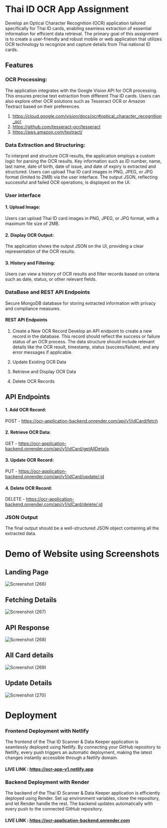 
# Thai ID OCR App Assignment

Develop an Optical Character Recognition (OCR) application tailored specifically for Thai ID cards, enabling seamless extraction of essential information for efficient data retrieval. The primary goal of this assignment is to create a user-friendly and robust mobile or web application that utilizes OCR technology to recognize and capture details from Thai national ID cards.

## Features
### OCR Processing:
The application integrates with the Google Vision API for OCR processing. This ensures precise text extraction from different Thai ID cards. Users can also explore other OCR solutions such as Tesseract OCR or Amazon Textract based on their preferences.

1. https://cloud.google.com/vision/docs/ocr#optical_character_recognition_ocr
2. https://github.com/tesseract-ocr/tesseract
3. https://aws.amazon.com/textract/

### Data Extraction and Structuring:
To interpret and structure OCR results, the application employs a custom logic for parsing the OCR results. Key information such as ID number, name, last name, date of birth, date of issue, and date of expiry is extracted and structured. Users can upload Thai ID card images in PNG, JPEG, or JPG format (limited to 2MB) via the user interface. The output JSON, reflecting successful and failed OCR operations, is displayed on the UI.

### User interface
####  1. Upload Image: 
Users can upload Thai ID card images in PNG, JPEG, or JPG format, with a maximum file size of 2MB.

#### 2. Display OCR Output:
The application shows the output JSON on the UI, providing a clear representation of the OCR results.

#### 3. History and Filtering:
Users can view a history of OCR results and filter records based on criteria such as date, status, or other relevant fields.

### DataBase and REST API Endpoints

Secure MongoDB database for storing extracted information with privacy and compliance measures.

#### REST API Endpoints

1. Create a New OCR Record
Develop an API endpoint to create a new record in the database. This record should reflect the success or failure status of an OCR process.
The data structure should include relevant details like the OCR result, timestamp, status (success/failure), and any error messages if applicable.

2. Update Existing OCR Data
3. Retrieve and Display OCR Data
4. Delete OCR Records

## API Endpoints

#### 1. Add OCR Record:

 POST - https://ocr-application-backend.onrender.com/api/v1/idCard/fetch

#### 2. Retrieve OCR Data:

GET - https://ocr-application-backend.onrender.com/api/v1/idCard/getAllDetails

#### 3. Update OCR Record:

PUT - https://ocr-application-backend.onrender.com/api/v1/idCard/update/:id

#### 4. Delete OCR Record:

DELETE - https://ocr-application-backend.onrender.com/api/v1/idCard/delete/:id


### JSON Output

The final output should be a well-structured JSON object containing all the extracted data.


# Demo of Website using Screenshots

## Landing Page 
![Screenshot (266)](https://github.com/AdityaSoni007/OCR-Application-Adi/assets/89586938/b1659798-93b2-4d28-9506-4c206af27b2a)

## Fetching Details
![Screenshot (267)](https://github.com/AdityaSoni007/OCR-Application-Adi/assets/89586938/e22d6536-e5d4-4af4-8736-b925c3aa79e8)

## API Response
![Screenshot (268)](https://github.com/AdityaSoni007/OCR-Application-Adi/assets/89586938/cc9771f0-74d5-4e18-93fb-018bd37b866b)

## All Card details
![Screenshot (269)](https://github.com/AdityaSoni007/OCR-Application-Adi/assets/89586938/3612992d-c6d6-451e-84c7-b5f75b8a14e7)

## Update Details 
![Screenshot (270)](https://github.com/AdityaSoni007/OCR-Application-Adi/assets/89586938/57d5861f-5c31-4d3c-9780-924be8399820)


# Deployment

### Frontend Deployment with Netlify 
The frontend of the Thai ID Scanner & Data Keeper application is seamlessly deployed using Netlify. By connecting your GitHub repository to Netlify, every push triggers an automatic deployment, making the latest changes instantly accessible through a Netlify domain.

#### LIVE LINK : https://ocr-app-v1.netlify.app

### Backend Deployment with Render
The backend of the Thai ID Scanner & Data Keeper application is efficiently deployed using Render. Set up environment variables, clone the repository, and let Render handle the rest. The backend updates automatically with every push to the connected GitHub repository.

#### LIVE LINK : https://ocr-application-backend.onrender.com

